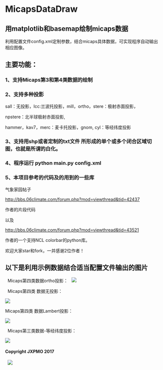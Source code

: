 # MicapsDataDraw

## 用matplotlib和basemap绘制micaps数据

利用配置文件config.xml定制参数，结合micaps具体数据，可实现程序自动输出相应图像。

## 主要功能：

### 1、支持Micaps第3和第4类数据的绘制

### 2、支持多种投影

sall：无投影，lcc:兰波托投影，mill，ortho，stere：极射赤面投影，

npstere：北半球极射赤面投影, 

hammer，kav7，merc：麦卡托投影，gnom, cyl：等经纬度投影

### 3、支持用shp或者定制的txt文件 所形成的单个或多个闭合区域切图，也就是所谓的白化。

### 4、程序运行 python main.py config.xml

### 5、本项目参考的代码及的用到的一些库

   气象家园帖子
 
   http://bbs.06climate.com/forum.php?mod=viewthread&tid=42437
   
   作者的片段代码
   
   以及
   
   http://bbs.06climate.com/forum.php?mod=viewthread&tid=43521
   
   作者的一个支持NCL colorbar的python库。
   
   欢迎大家star和fork，一并感谢2位作者！
   
## 以下是利用示例数据结合适当配置文件输出的图片
   
   Micaps第四类数据ortho投影：
   
   ![](https://github.com/flashlxy/MicapsDataDraw/raw/master/images/3.png)
   
   Micaps第四类 数据无投影：
   
   ![](https://github.com/flashlxy/MicapsDataDraw/raw/master/images/2.png)
   
   Micaps第四类 数据Lambert投影：
   
   ![](https://github.com/flashlxy/MicapsDataDraw/raw/master/images/1.png)
   
   Micaps第三类数据-等经纬度投影：
   
   ![](https://github.com/flashlxy/MicapsDataDraw/raw/master/images/4.png)
   
#### Copyright JXPMO 2017 
   
   ![](https://github.com/flashlxy/MicapsDataDraw/raw/master/jxlogo.png)
   
